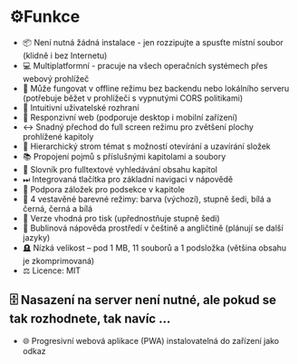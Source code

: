 # &#9881;&#65039;Funkce

- &#128230; Není nutná žádná instalace - jen rozzipujte a spusťte místní soubor (klidně i bez Internetu)
- &#128187; Multiplatformní - pracuje na všech operačních systémech přes webový prohlížeč
- &#128244; Může fungovat v offline režimu bez backendu nebo lokálního serveru (potřebuje běžet v prohlížeči s vypnutými CORS politikami)
- 🧭 Intuitivní uživatelské rozhraní
- &#128241; Responzivní web (podporuje desktop i mobilní zařízení)
- &#8596; Snadný přechod do full screen režimu pro zvětšení plochy prohlížené kapitoly
- &#128194; Hierarchický strom témat s možností otevírání a uzavírání složek
- &#128218; Propojení pojmů s příslušnými kapitolami a soubory
- &#x1F50E; Slovník pro fulltextové vyhledávání obsahu kapitol
- &#9197; Integrovaná tlačítka pro základní navigaci v nápovědě
- &#128278; Podpora záložek pro podsekce v kapitole
- &#127912; 4 vestavěné barevné režimy: barva (výchozí), stupně šedi, bílá a černá, černá a bílá
- &#x1F4C4; Verze vhodná pro tisk (upřednostňuje stupně šedi)
- &#128172; Bublinová nápověda prostředí v češtině a angličtině (plánují se další jazyky)
- &#129702; Nízká velikost – pod 1 MB, 11 souborů a 1 podsložka (většina obsahu je zkomprimovaná)
- &#9878; Licence: MIT

## &#128452;&#65039; Nasazení na server není nutné, ale pokud se tak rozhodnete, tak navíc ...

- &#127760; Progresivní webová aplikace (PWA) instalovatelná do zařízení jako odkaz
